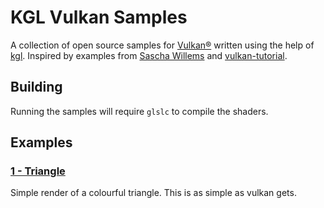 # KGL Vulkan Samples

A collection of open source samples for [Vulkan®](https://www.khronos.org/vulkan/) written using the help of [kgl](https://github.com/Dominaezzz/kgl).
Inspired by examples from [Sascha Willems](https://github.com/SaschaWillems/Vulkan) and [vulkan-tutorial](https://vulkan-tutorial.com/).

## Building
Running the samples will require `glslc` to compile the shaders.

## Examples

### [1 - Triangle](triangle/src/commonMain/kotlin/Main.kt)
Simple render of a colourful triangle. This is as simple as vulkan gets.
